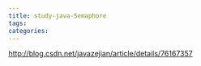```yaml
---
title: study-java-Semaphore
tags:
categories:
---
```

http://blog.csdn.net/javazejian/article/details/76167357